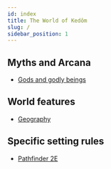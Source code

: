 ```yaml
---
id: index
title: The World of Kedôm
slug: /
sidebar_position: 1
---
```


## Myths and Arcana

- [Gods and godly beings](./myths/gods/)

## World features

- [Geography](./world/)

## Specific setting rules

- [Pathfinder 2E](./pathfinder_2e/)